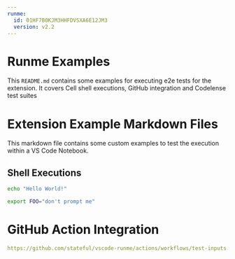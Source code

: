 ```yaml
---
runme:
  id: 01HF7B0KJM3HHFDVSXA6E12JM3
  version: v2.2
---
```


# Runme Examples

This `README.md` contains some examples for executing e2e tests for the extension.
It covers Cell shell executions, GitHub integration and Codelense test suites

# Extension Example Markdown Files

This markdown file contains some custom examples to test the execution within a VS Code Notebook.

## Shell Executions

```sh {"background":"false","id":"01HF7B0KJM3HHFDVSX9YFTZ8PE","interactive":"false","name":"HelloWorld"}
echo "Hello World!"
```

```sh {"id":"01HF7B0KJM3HHFDVSXA100Y04X","promptEnv":"false"}
export FOO="don't prompt me"
```

# GitHub Action Integration

```yaml {"id":"01HF7B0KJM3HHFDVSXA44VPZSC"}
https://github.com/stateful/vscode-runme/actions/workflows/test-inputs.yml
```
